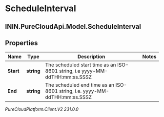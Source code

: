 # ScheduleInterval

## ININ.PureCloudApi.Model.ScheduleInterval

## Properties

|Name | Type | Description | Notes|
|------------ | ------------- | ------------- | -------------|
| **Start** | **string** | The scheduled start time as an ISO-8601 string, i.e yyyy-MM-ddTHH:mm:ss.SSSZ | |
| **End** | **string** | The scheduled end time as an ISO-8601 string, i.e. yyyy-MM-ddTHH:mm:ss.SSSZ | |



_PureCloudPlatform.Client.V2 231.0.0_
